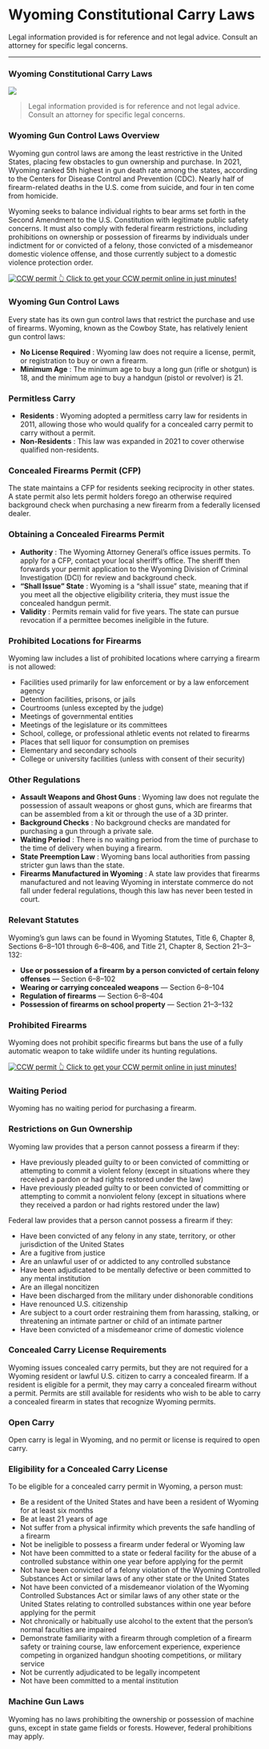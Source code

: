 # Wyoming Constitutional Carry Laws

Legal information provided is for reference and not legal advice. Consult an attorney for specific legal concerns. 

* * *

### Wyoming Constitutional Carry Laws

![](https://cdn-images-1.medium.com/max/800/1*XuN_YIaw_A0OH7v8l8V-pg.png)

> Legal information provided is for reference and not legal advice. Consult an attorney for specific legal concerns.

### Wyoming Gun Control Laws Overview

Wyoming gun control laws are among the least restrictive in the United States, placing few obstacles to gun ownership and purchase. In 2021, Wyoming ranked 5th highest in gun death rate among the states, according to the Centers for Disease Control and Prevention (CDC). Nearly half of firearm-related deaths in the U.S. come from suicide, and four in ten come from homicide.

Wyoming seeks to balance individual rights to bear arms set forth in the Second Amendment to the U.S. Constitution with legitimate public safety concerns. It must also comply with federal firearm restrictions, including prohibitions on ownership or possession of firearms by individuals under indictment for or convicted of a felony, those convicted of a misdemeanor domestic violence offense, and those currently subject to a domestic violence protection order.

<a href="https://serp.ly/ccw">
<div>
    <img src="https://cdn-images-1.medium.com/max/1200/1*aCmvRhaa5Xjz4zDZxHzAjg.png" alt="CCW permit">
    👆 Click to get your CCW permit online in just minutes!
</div>
</a>

### Wyoming Gun Control Laws

Every state has its own gun control laws that restrict the purchase and use of firearms. Wyoming, known as the Cowboy State, has relatively lenient gun control laws:

  * **No License Required** : Wyoming law does not require a license, permit, or registration to buy or own a firearm.
  * **Minimum Age** : The minimum age to buy a long gun (rifle or shotgun) is 18, and the minimum age to buy a handgun (pistol or revolver) is 21.



### Permitless Carry

  * **Residents** : Wyoming adopted a permitless carry law for residents in 2011, allowing those who would qualify for a concealed carry permit to carry without a permit.
  * **Non-Residents** : This law was expanded in 2021 to cover otherwise qualified non-residents.



### Concealed Firearms Permit (CFP)

The state maintains a CFP for residents seeking reciprocity in other states. A state permit also lets permit holders forego an otherwise required background check when purchasing a new firearm from a federally licensed dealer.

### Obtaining a Concealed Firearms Permit

  * **Authority** : The Wyoming Attorney General’s office issues permits. To apply for a CFP, contact your local sheriff’s office. The sheriff then forwards your permit application to the Wyoming Division of Criminal Investigation (DCI) for review and background check.
  * **“Shall Issue” State** : Wyoming is a “shall issue” state, meaning that if you meet all the objective eligibility criteria, they must issue the concealed handgun permit.
  * **Validity** : Permits remain valid for five years. The state can pursue revocation if a permittee becomes ineligible in the future.



### Prohibited Locations for Firearms

Wyoming law includes a list of prohibited locations where carrying a firearm is not allowed:

  * Facilities used primarily for law enforcement or by a law enforcement agency
  * Detention facilities, prisons, or jails
  * Courtrooms (unless excepted by the judge)
  * Meetings of governmental entities
  * Meetings of the legislature or its committees
  * School, college, or professional athletic events not related to firearms
  * Places that sell liquor for consumption on premises
  * Elementary and secondary schools
  * College or university facilities (unless with consent of their security)



### Other Regulations

  * **Assault Weapons and Ghost Guns** : Wyoming law does not regulate the possession of assault weapons or ghost guns, which are firearms that can be assembled from a kit or through the use of a 3D printer.
  * **Background Checks** : No background checks are mandated for purchasing a gun through a private sale.
  * **Waiting Period** : There is no waiting period from the time of purchase to the time of delivery when buying a firearm.
  * **State Preemption Law** : Wyoming bans local authorities from passing stricter gun laws than the state.
  * **Firearms Manufactured in Wyoming** : A state law provides that firearms manufactured and not leaving Wyoming in interstate commerce do not fall under federal regulations, though this law has never been tested in court.



### Relevant Statutes

Wyoming’s gun laws can be found in Wyoming Statutes, Title 6, Chapter 8, Sections 6–8–101 through 6–8–406, and Title 21, Chapter 8, Section 21–3–132:

  * **Use or possession of a firearm by a person convicted of certain felony offenses** — Section 6–8–102
  * **Wearing or carrying concealed weapons** — Section 6–8–104
  * **Regulation of firearms** — Section 6–8–404
  * **Possession of firearms on school property** — Section 21–3–132



### Prohibited Firearms

Wyoming does not prohibit specific firearms but bans the use of a fully automatic weapon to take wildlife under its hunting regulations.


<a href="https://serp.ly/ccw">
<div>
    <img src="https://cdn-images-1.medium.com/max/1200/1*TMCVgNoKp2NAtvLSAMkaJg.png" alt="CCW permit">
    👆 Click to get your CCW permit online in just minutes!
</div>
</a>


### Waiting Period

Wyoming has no waiting period for purchasing a firearm.

### Restrictions on Gun Ownership

Wyoming law provides that a person cannot possess a firearm if they:

  * Have previously pleaded guilty to or been convicted of committing or attempting to commit a violent felony (except in situations where they received a pardon or had rights restored under the law)
  * Have previously pleaded guilty to or been convicted of committing or attempting to commit a nonviolent felony (except in situations where they received a pardon or had rights restored under the law)



Federal law provides that a person cannot possess a firearm if they:

  * Have been convicted of any felony in any state, territory, or other jurisdiction of the United States
  * Are a fugitive from justice
  * Are an unlawful user of or addicted to any controlled substance
  * Have been adjudicated to be mentally defective or been committed to any mental institution
  * Are an illegal noncitizen
  * Have been discharged from the military under dishonorable conditions
  * Have renounced U.S. citizenship
  * Are subject to a court order restraining them from harassing, stalking, or threatening an intimate partner or child of an intimate partner
  * Have been convicted of a misdemeanor crime of domestic violence



### Concealed Carry License Requirements

Wyoming issues concealed carry permits, but they are not required for a Wyoming resident or lawful U.S. citizen to carry a concealed firearm. If a resident is eligible for a permit, they may carry a concealed firearm without a permit. Permits are still available for residents who wish to be able to carry a concealed firearm in states that recognize Wyoming permits.

### Open Carry

Open carry is legal in Wyoming, and no permit or license is required to open carry.

### Eligibility for a Concealed Carry License

To be eligible for a concealed carry permit in Wyoming, a person must:

  * Be a resident of the United States and have been a resident of Wyoming for at least six months
  * Be at least 21 years of age
  * Not suffer from a physical infirmity which prevents the safe handling of a firearm
  * Not be ineligible to possess a firearm under federal or Wyoming law
  * Not have been committed to a state or federal facility for the abuse of a controlled substance within one year before applying for the permit
  * Not have been convicted of a felony violation of the Wyoming Controlled Substances Act or similar laws of any other state or the United States
  * Not have been convicted of a misdemeanor violation of the Wyoming Controlled Substances Act or similar laws of any other state or the United States relating to controlled substances within one year before applying for the permit
  * Not chronically or habitually use alcohol to the extent that the person’s normal faculties are impaired
  * Demonstrate familiarity with a firearm through completion of a firearm safety or training course, law enforcement experience, experience competing in organized handgun shooting competitions, or military service
  * Not be currently adjudicated to be legally incompetent
  * Not have been committed to a mental institution



### Machine Gun Laws

Wyoming has no laws prohibiting the ownership or possession of machine guns, except in state game fields or forests. However, federal prohibitions may apply.


